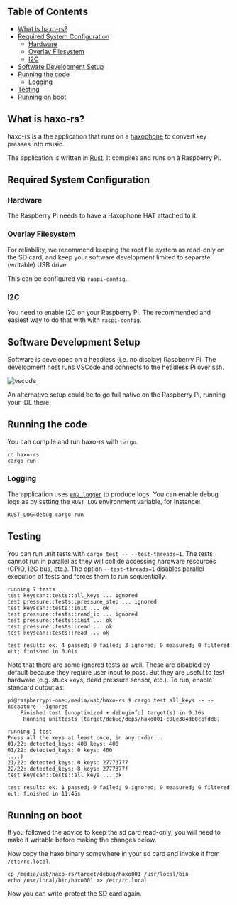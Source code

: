 ## Table of Contents

<!-- toc -->

- [What is haxo-rs?](#what-is-haxo-rs)
- [Required System Configuration](#required-system-configuration)
  * [Hardware](#hardware)
  * [Overlay Filesystem](#overlay-filesystem)
  * [I2C](#i2c)
- [Software Development Setup](#software-development-setup)
- [Running the code](#running-the-code)
  * [Logging](#logging)
- [Testing](#testing)
- [Running on boot](#running-on-boot)

<!-- tocstop -->

## What is haxo-rs?

haxo-rs is a the application that runs on a
[haxophone](https://github.com/jcard0na/haxo-hw/) to convert key presses into
music.

The application is written in [Rust](https://www.rust-lang.org/).  It compiles
and runs on a Raspberry Pi.

## Required System Configuration

### Hardware

The Raspberry Pi needs to have a Haxophone HAT attached to it.

### Overlay Filesystem

For reliability, we recommend keeping the root file system as read-only on the
SD card, and keep your software development limited to separate (writable) USB
drive.

This can be configured via `raspi-config`.

### I2C

You need to enable I2C on your Raspberry Pi.  The recommended and easiest way
to do that with with `raspi-config`.

## Software Development Setup

Software is developed on a headless (i.e. no display) Raspberry Pi.  The
development host runs VSCode and connects to the headless Pi over ssh.

![vscode](docs/images/vscode.png)

An alternative setup could be to go full native on the Raspberry Pi, running
your IDE there.

## Running the code

You can compile and run haxo-rs with `cargo`.
```
cd haxo-rs
cargo run
```

### Logging

The application uses [`env_logger`](https://docs.rs/env_logger/0.9.0/env_logger/) to produce logs.  You can enable debug logs as by setting the `RUST_LOG` environment variable, for instance:
```
RUST_LOG=debug cargo run
```

## Testing

You can run unit tests with `cargo test -- --test-threads=1`.  The tests cannot run in parallel as they will collide accessing hardware resources (GPIO, I2C bus, etc.).  The option `--test-threads=1` disables parallel execution of tests and forces them to run sequentially.

```
running 7 tests
test keyscan::tests::all_keys ... ignored
test pressure::tests::pressure_step ... ignored
test keyscan::tests::init ... ok
test pressure::tests::read_io ... ignored
test pressure::tests::init ... ok
test pressure::tests::read ... ok
test keyscan::tests::read ... ok

test result: ok. 4 passed; 0 failed; 3 ignored; 0 measured; 0 filtered out; finished in 0.01s
```

Note that there are some ignored tests as well.  These are disabled by default
because they require user input to pass.  But they are useful to test hardware
(e.g. stuck keys, dead pressure sensor, etc.).  To run, enable standard output as:

```
pi@raspberrypi-one:/media/usb/haxo-rs $ cargo test all_keys -- --nocapture --ignored
    Finished test [unoptimized + debuginfo] target(s) in 0.16s
     Running unittests (target/debug/deps/haxo001-c08e384db0cbfdd8)

running 1 test
Press all the keys at least once, in any order...
01/22: detected_keys: 400 keys: 400
01/22: detected_keys: 0 keys: 400
(...)
21/22: detected_keys: 0 keys: 27773777
22/22: detected_keys: 8 keys: 2777377f
test keyscan::tests::all_keys ... ok

test result: ok. 1 passed; 0 failed; 0 ignored; 0 measured; 6 filtered out; finished in 11.45s
```

## Running on boot

If you followed the advice to keep the sd card read-only, you will need to make
it writable before making the changes below.

Now copy the haxo binary somewhere in your sd card and invoke it from `/etc/rc.local`.

```
cp /media/usb/haxo-rs/target/debug/haxo001 /usr/local/bin
echo /usr/local/bin/haxo001 >> /etc/rc.local
```

Now you can write-protect the SD card again.

